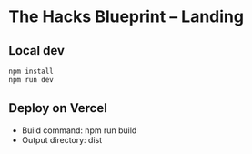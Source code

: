 # The Hacks Blueprint – Landing

## Local dev
```bash
npm install
npm run dev
```

## Deploy on Vercel
- Build command: npm run build
- Output directory: dist
